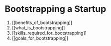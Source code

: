 # Bootstrapping a Startup

1. [[benefits_of_bootstrapping]]
2. [[what_is_bootstrapping]]
3. [[skills_required_for_bootstrapping]]
4. [[goals_for_bootstrapping]]